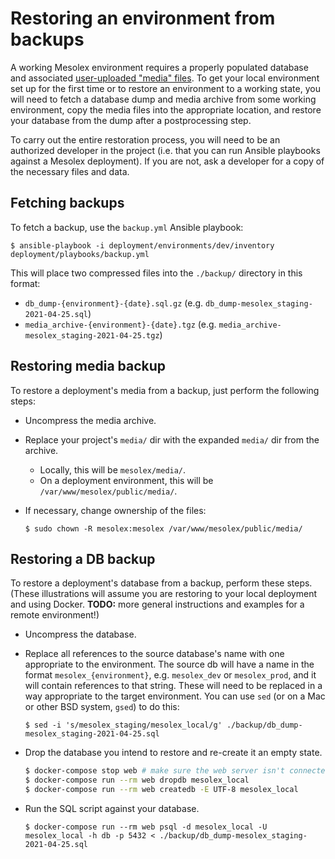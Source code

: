 # Restoring an environment from backups

A working Mesolex environment requires a properly populated database and associated [user-uploaded "media" files](https://docs.djangoproject.com/en/3.2/topics/files/).
To get your local environment set up for the first time or to restore an environment to a working state,
you will need to fetch a database dump and media archive from some working environment, copy the
media files into the appropriate location, and restore your database from the dump after a postprocessing step.

To carry out the entire restoration process, you will need to be an authorized developer in the project (i.e. that you can run Ansible
playbooks against a Mesolex deployment). If you are not, ask a developer for a copy of the necessary files
and data.

## Fetching backups

To fetch a backup, use the `backup.yml` Ansible playbook:

```
$ ansible-playbook -i deployment/environments/dev/inventory deployment/playbooks/backup.yml
```

This will place two compressed files into the `./backup/` directory in this format:

- `db_dump-{environment}-{date}.sql.gz` (e.g. `db_dump-mesolex_staging-2021-04-25.sql`)
- `media_archive-{environment}-{date}.tgz` (e.g. `media_archive-mesolex_staging-2021-04-25.tgz`)

## Restoring media backup

To restore a deployment's media from a backup, just perform the following steps:

- Uncompress the media archive.
- Replace your project's `media/` dir with the expanded `media/` dir from the archive.
  - Locally, this will be `mesolex/media/`.
  - On a deployment environment, this will be `/var/www/mesolex/public/media/`.
- If necessary, change ownership of the files:

  ```
  $ sudo chown -R mesolex:mesolex /var/www/mesolex/public/media/
  ```

## Restoring a DB backup

To restore a deployment's database from a backup, perform these steps. (These illustrations will
assume you are restoring to your local deployment and using Docker. **TODO:** more general
instructions and examples for a remote environment!)

- Uncompress the database.
- Replace all references to the source database's name with one appropriate to the environment.
  The source db will have a name in the format `mesolex_{environment}`, e.g. `mesolex_dev` or `mesolex_prod`,
  and it will contain references to that string. These will need to be replaced in a way appropriate to
  the target environment. You can use `sed` (or on a Mac or other BSD system, `gsed`) to do this:

  ```
  $ sed -i 's/mesolex_staging/mesolex_local/g' ./backup/db_dump-mesolex_staging-2021-04-25.sql
  ```
- Drop the database you intend to restore and re-create it an empty state.

  ```sh 
  $ docker-compose stop web # make sure the web server isn't connected to the db
  $ docker-compose run --rm web dropdb mesolex_local
  $ docker-compose run --rm web createdb -E UTF-8 mesolex_local
  ```
- Run the SQL script against your database.

  ```
  $ docker-compose run --rm web psql -d mesolex_local -U mesolex_local -h db -p 5432 < ./backup/db_dump-mesolex_staging-2021-04-25.sql
  ```
